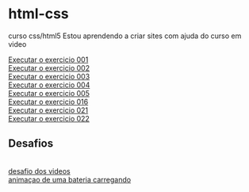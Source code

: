 # html-css
 curso css/html5
    Estou aprendendo a criar sites com ajuda do curso em video

<a href="https://ph-palmito.github.io/html-css-Curso-em-video/exercicio/ex001/index.html" target ="_blank"> Executar o exercicio 001 </a>
<br>
<a href="https://ph-palmito.github.io/html-css-Curso-em-video/exercicio/ex002/index.html" target ="_blank"> Executar o exercicio 002 </a>
<br>
<a href="https://ph-palmito.github.io/html-css-Curso-em-video/exercicio/ex003/index.html" target ="_blank"> Executar o exercicio 003 </a>
<br>
<a href="https://ph-palmito.github.io/html-css-Curso-em-video/exercicio/ex004/index.html" target ="_blank"> Executar o exercicio 004 </a>
<br>
<a href="https://ph-palmito.github.io/html-css-Curso-em-video/exercicio/ex005/index.html" target ="_blank"> Executar o exercicio 005 </a>
<br>
<a href="https://ph-palmito.github.io/html-css-Curso-em-video/exercicio/ex016/cor01.html" target ="_blank"> Executar o exercicio 016 </a>
<br>
<a href="https://ph-palmito.github.io/html-css-Curso-em-video/exercicio/ex021/caixa02.html" target ="_blank"> Executar o exercicio 021 </a>
<br>
<a href="https://ph-palmito.github.io/html-css-Curso-em-video/exercicio/ex22/index.html" target ="_blank"> Executar o exercicio 022 </a>
<br>
<h2>Desafios</h2>
<br>
<a href="https://ph-palmito.github.io/html-css-Curso-em-video/desafio/desafio videos/index.html" target ="_blank"> desafio dos videos </a>
<br>
<a href="https://ph-palmito.github.io/html-css-Curso-em-video/desafio/desafio bateria/batery.html" target ="_blank"> animaçao de uma bateria carregando </a>

